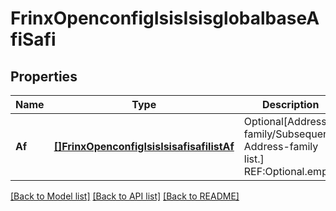 # FrinxOpenconfigIsisIsisglobalbaseAfiSafi

## Properties
Name | Type | Description | Notes
------------ | ------------- | ------------- | -------------
**Af** | [**[]FrinxOpenconfigIsisIsisafisafilistAf**](frinx.openconfig.isis.isisafisafilist.Af.md) | Optional[Address-family/Subsequent Address-family list.] REF:Optional.empty | [optional] [default to null]

[[Back to Model list]](../README.md#documentation-for-models) [[Back to API list]](../README.md#documentation-for-api-endpoints) [[Back to README]](../README.md)


